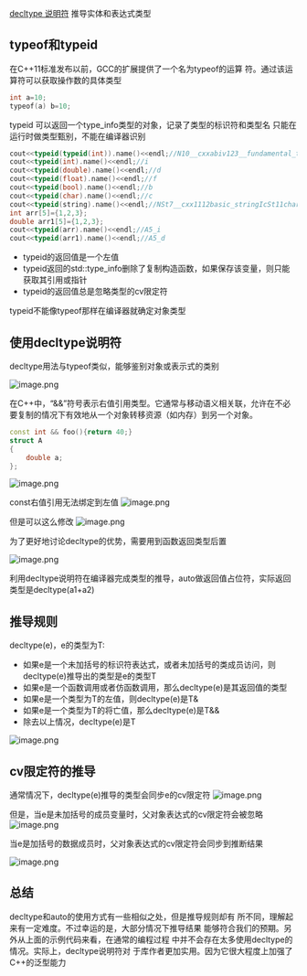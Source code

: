 
[decltype 说明符](https://zh.cppreference.com/w/cpp/language/decltype#Popover19-toggle:~:text=decltype%20%E8%AF%B4%E6%98%8E%E7%AC%A6)
推导实体和表达式类型

## typeof和typeid

在C++11标准发布以前，GCC的扩展提供了一个名为typeof的运算 符。通过该运算符可以获取操作数的具体类型
```cpp
int a=10;
typeof(a) b=10;
```
typeid 可以返回一个type_info类型的对象，记录了类型的标识符和类型名
只能在运行时做类型甄别，不能在编译器识别

```cpp
cout<<typeid(typeid(int)).name()<<endl;//N10__cxxabiv123__fundamental_type_infoE
cout<<typeid(int).name()<<endl;//i
cout<<typeid(double).name()<<endl;//d
cout<<typeid(float).name()<<endl;//f
cout<<typeid(bool).name()<<endl;//b
cout<<typeid(char).name()<<endl;//c
cout<<typeid(string).name()<<endl;//NSt7__cxx1112basic_stringIcSt11char_traitsIcESaIcEEE
int arr[5]={1,2,3};  
double arr1[5]={1,2,3};  
cout<<typeid(arr).name()<<endl;//A5_i  
cout<<typeid(arr1).name()<<endl;//A5_d
```

- typeid的返回值是一个左值
- typeid返回的std::type_info删除了复制构造函数，如果保存该变量，则只能获取其引用或指针
- typeid的返回值总是忽略类型的cv限定符

typeid不能像typeof那样在编译器就确定对象类型

## 使用decltype说明符


decltype用法与typeof类似，能够鉴别对象或表示式的类别

![image.png](https://yaaame-1317851743.cos.ap-beijing.myqcloud.com/20240428201152.png)


在C++中，“&&”符号表示右值引用类型。它通常与移动语义相关联，允许在不必要复制的情况下有效地从一个对象转移资源（如内存）到另一个对象。

```cpp
const int && foo(){return 40;}
struct A
{
    double a;
};
```

![image.png](https://yaaame-1317851743.cos.ap-beijing.myqcloud.com/20240428202441.png)


const右值引用无法绑定到左值
![image.png](https://yaaame-1317851743.cos.ap-beijing.myqcloud.com/20240428203509.png)

但是可以这么修改
![image.png](https://yaaame-1317851743.cos.ap-beijing.myqcloud.com/20240428203645.png)



为了更好地讨论decltype的优势，需要用到函数返回类型后置

![image.png](https://yaaame-1317851743.cos.ap-beijing.myqcloud.com/20240429231024.png)

利用decltype说明符在编译器完成类型的推导，auto做返回值占位符，实际返回类型是decltype(a1+a2)

## 推导规则

decltype(e)，e的类型为T:

- 如果e是一个未加括号的标识符表达式，或者未加括号的类成员访问，则decltype(e)推导出的类型是e的类型T
- 如果e是一个函数调用或者仿函数调用，那么decltype(e)是其返回值的类型
- 如果e是一个类型为T的左值，则decltype(e)是T&
- 如果e是一个类型为T的将亡值，那么decltype(e)是T&&
- 除去以上情况，decltype(e)是T

![image.png](https://yaaame-1317851743.cos.ap-beijing.myqcloud.com/20240429231448.png)


## cv限定符的推导

通常情况下，decltype(e)推导的类型会同步e的cv限定符
![image.png](https://yaaame-1317851743.cos.ap-beijing.myqcloud.com/20240429231545.png)

但是，当e是未加括号的成员变量时，父对象表达式的cv限定符会被忽略
![image.png](https://yaaame-1317851743.cos.ap-beijing.myqcloud.com/20240429231617.png)

当e是加括号的数据成员时，父对象表达式的cv限定符会同步到推断结果

![image.png](https://yaaame-1317851743.cos.ap-beijing.myqcloud.com/20240429231706.png)

## 总结

decltype和auto的使用方式有一些相似之处，但是推导规则却有 所不同，理解起来有一定难度。不过幸运的是，大部分情况下推导结果 能够符合我们的预期。另外从上面的示例代码来看，在通常的编程过程 中并不会存在太多使用decltype的情况。实际上，decltype说明符对 于库作者更加实用。因为它很大程度上加强了C++的泛型能力